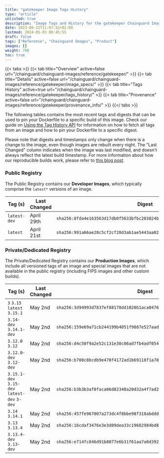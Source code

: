 ```yaml
---
title: "gatekeeper Image Tags History"
type: "article"
unlisted: true
description: "Image Tags and History for the gatekeeper Chainguard Image"
date: 2023-06-22T11:07:52+02:00
lastmod: 2024-05-03 00:45:55
draft: false
tags: ["Reference", "Chainguard Images", "Product"]
images: []
weight: 700
toc: true
---
```


{{< tabs >}}
{{< tab title="Overview" active=false url="/chainguard/chainguard-images/reference/gatekeeper/" >}}
{{< tab title="Details" active=false url="/chainguard/chainguard-images/reference/gatekeeper/image_specs/" >}}
{{< tab title="Tags History" active=true url="/chainguard/chainguard-images/reference/gatekeeper/tags_history/" >}}
{{< tab title="Provenance" active=false url="/chainguard/chainguard-images/reference/gatekeeper/provenance_info/" >}}
{{</ tabs >}}

The following tables contains the most recent tags and digests that can be used to pin your Dockerfile to a specific build of this image. Check our guide on [Using the Tag History API](/chainguard/chainguard-images/using-the-tag-history-api/) for information on how to fetch all tags from an image and how to pin your Dockerfile to a specific digest.

Please note that digests and timestamps only change when there is a change to the image, even though images are rebuilt every night. The "Last Changed" column indicates when the image was last modified, and doesn't always reflect the latest build timestamp. For more information about how our reproducible builds work, please refer to [this blog post](https://www.chainguard.dev/unchained/reproducing-chainguards-reproducible-image-builds).

### Public Registry
The Public Registry contains our **Developer Images**, which typically comprise the `latest*` versions of an image.

| Tag (s)       | Last Changed | Digest                                                                    |
|---------------|--------------|---------------------------------------------------------------------------|
|  `latest-dev` | April 29th   | `sha256:8fda4e163563d17db0f5633bfbc203024b348da4bb4c5ce34876bc91e02de90e` |
|  `latest`     | April 21st   | `sha256:991a66ae28c5cf2cf28d3ab1ae5443aa02e9cf23f83f4e49706236d8299682eb` |


### Private/Dedicated Registry
The Private/Dedicated Registry contains our **Production Images**, which include all versioned tags of an image and special images that are not available in the public registry (including FIPS images and other custom builds).

| Tag (s)                                       | Last Changed | Digest                                                                    |
|-----------------------------------------------|--------------|---------------------------------------------------------------------------|
|  `3` `3.15` `latest` `3.15.1`                 | May 2nd      | `sha256:3d94993d7837ef88170dd1020b1aca0476d2e5aad6d28ca6c3bc8b9732b65d51` |
|  `3.14-dev` `3.14.1-dev`                      | May 2nd      | `sha256:159e69a71cb244199b4051f9887e527aadefc090916a5ea4ec7a96e33a985fd6` |
|  `3.12.0` `3.12`                              | May 2nd      | `sha256:d4c50f9a2e52c131e30c06ad7fb4adf0543db21bc3ae2933d24b30c1fb4e92c3` |
|  `3.12.0-dev` `3.12-dev`                      | May 2nd      | `sha256:b708c8bcdb9e470f4172ad1b69118f1a709a4c84b0b97d6a1a54437489413bff` |
|  `3.15.1-dev` `3.15-dev` `latest-dev` `3-dev` | May 2nd      | `sha256:b3b3b3af0faca06d82348a20d32a4f7ad2d7079a87d21d7ceb2890ae87c47aa4` |
|  `3.14` `3.14.1`                              | May 2nd      | `sha256:457fe967007a273dc4f8bbe98f318abddda4ee52c89dcb5f6a0490de5c740f5c` |
|  `3.13` `3.13.4`                              | May 2nd      | `sha256:16cdaf3476e3e3d09dea33c19682984bd8f33eef1d01f6f43c79bfe4f4b39567` |
|  `3.13.4-dev` `3.13-dev`                      | May 2nd      | `sha256:e714fc846d91b8077e6b31f61aa7a0d392bdeba3d7fdd08b75b36b968f5f928f` |

